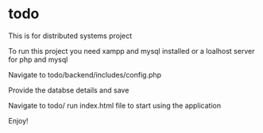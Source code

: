 # todo

This is for distributed systems project

To run this project you need xampp and mysql installed or a loalhost server for php and mysql

Navigate to todo/backend/includes/config.php 

Provide the databse details and save 

Navigate to todo/ run index.html file to start using the application

Enjoy!
